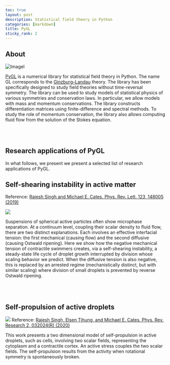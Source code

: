 ```yaml
---
toc: true
layout: post
description: Statistical field theory in Python 
categories: [markdown]
title: PyGL
sticky_rank: 2
---
```


## About 
![Imagel](https://raw.githubusercontent.com/rajeshrinet/pygl/master/examples/banner.jpeg)


[PyGL](https://github.com/rajeshrinet/pygl) is a numerical library for statistical field theory in Python. The name GL corresponds to the [Ginzburg–Landau](https://en.wikipedia.org/wiki/Ginzburg%E2%80%93Landau_theory) theory. The library has been specifically designed to study field theories without time-reversal symmetry. The library can be used to study models of statistical physics of various symmetries and conservation laws. In particular, we allow models with mass and momentum conservations. The library constructs differentiation matrices using finite-difference and spectral methods. To study the role of momentum conservation, the library also allows computing fluid flow from the solution of the Stokes equation.


<br/><br/>

## Research applications of PyGL

In what follows, we present we present a selected list of research applications of PyGL.

## Self-shearing instability in active matter

Reference: [Rajesh Singh and Michael E. Cates. Phys. Rev. Lett. 123, 148005 (2019)](https://doi.org/10.1103/PhysRevLett.123.148005)

![](https://raw.githubusercontent.com/rajeshrinet/pygl/master/examples/ssi.gif)

Suspensions of spherical active particles often show microphase separation. At a continuum level, coupling their scalar density to fluid flow, there are two distinct explanations. Each involves an effective interfacial tension: the first mechanical (causing flow) and the second diffusive (causing Ostwald ripening). Here we show how the negative mechanical tension of contractile swimmers creates, via a self-shearing instability, a steady-state life cycle of droplet growth interrupted by division whose scaling behavior we predict. When the diffusive tension is also negative, this is replaced by an arrested regime (mechanistically distinct, but with similar scaling) where division of small droplets is prevented by reverse Ostwald ripening.

<br/><br/>

## Self-propulsion of active droplets
![](https://raw.githubusercontent.com/rajeshrinet/pystokes-misc/master/gallery/active_droplets.JPG) 
Reference: [Rajesh Singh, Elsen Tjhung, and Michael E. Cates. Phys. Rev. Research 2, 032024(R) (2020)](https://journals.aps.org/prresearch/abstract/10.1103/PhysRevResearch.2.032024)

This work presents a two dimensional model of self-propulsion in active droplets, such as cells, involving two scalar fields, representing the cytoplasm and a contractile cortex. An active stress couples the two scalar fields. The self-propulsion results from the activity when rotational symmetry is spontaneously broken.
